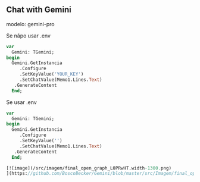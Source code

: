 ## Chat with Gemini

modelo: gemini-pro

Se nãpo usar .env
```pas
var
  Gemini: TGemini;
begin
  Gemini.GetInstancia
     .Configure
     .SetKeyValue('YOUR_KEY')
     .SetChatValue(Memo1.Lines.Text)
   .GenerateContent  
  End;
 ```

Se usar .env
```pas
var
  Gemini: TGemini;
begin
  Gemini.GetInstancia
     .Configure
     .SetKeyValue('')
     .SetChatValue(Memo1.Lines.Text)
   .GenerateContent  
  End;

[![image](/src/imagem/final_open_graph_L0PRwHT.width-1300.png)
](https://github.com/BoscoBecker/Gemini/blob/master/src/Imagem/final_open_graph_L0PRwHT.width-1300.png)
